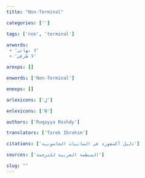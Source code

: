 ```yaml
---
title: "Non-Terminal"

categories: ['']

tags: ['non', 'terminal']

arwords:
 - 'لا نهائي'
 - 'لا طرفي'

arexps: []

enwords: ['Non-Terminal']

enexps: []

arlexicons: ['ل']

enlexicons: ['N']

authors: ['Ruqayya Roshdy']

translators: ['Tarek Ibrahim']

citations: ['دليل أكسفورد في السانيات الحاسوبية']

sources: ['المنظمة العربية للترجمة']

slug: ""
---
```

